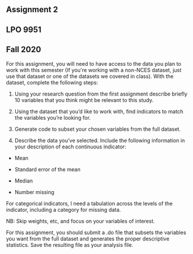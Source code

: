 ## Assignment 2

LPO 9951
---------

Fall 2020
----------

For this assignment, you will need to have access to the data you plan
to work with this semester (If you're working with a non-NCES dataset,
just use that dataset or one of the datasets we covered in
class). With the dataset, complete the following steps:

1. Using your research question from the first assignment
describe briefly 10 variables that you think might be relevant to this
study.

1. Using the dataset that you’d like to work with, find indicators to
match the variables you’re looking for.

1. Generate code to subset your chosen variables from the full dataset.

1. Describe the data you’ve selected. Include the following information in your description of each continuous indicator:

- Mean

- Standard error of the mean

- Median

- Number missing

For categorical indicators, I need a tabulation across the levels of the indicator, including a category for missing data.

NB: Skip weights, etc, and focus on your variables of interest.

For this assignment, you should submit a .do file that
subsets the variables you want from the full dataset and
generates the proper descriptive statistics. Save the resulting file
as your analysis file. 
